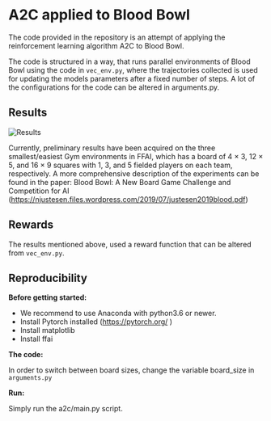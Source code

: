 # A2C applied to Blood Bowl

The code provided in the repository is an attempt of applying the reinforcement learning algorithm A2C to Blood Bowl. 

The code is structured in a way, that runs parallel environments of Blood Bowl using the code in ``vec_env.py``, where the trajectories collected is used for updating the models parameters after a fixed number of steps. A lot of the configurations for the code can be altered in arguments.py.

## Results

![Results](https://github.com/njustesen/ffai-a2c/blob/master/results.png)

Currently, preliminary results have been acquired on the three smallest/easiest Gym environments in FFAI, which has a board of 4 × 3, 12 × 5, and 16 × 9 squares with 1, 3, and 5 fielded players on each team, respectively. A more comprehensive description of the experiments can be found in the paper: Blood Bowl: A New Board Game Challenge and Competition for AI (https://njustesen.files.wordpress.com/2019/07/justesen2019blood.pdf)

## Rewards

The results mentioned above, used a reward function that can be altered from ``vec_env.py``.

## Reproducibility 

**Before getting started:**

* We recommend to use Anaconda with python3.6 or newer.
* Install Pytorch installed (https://pytorch.org/ )
* Install matplotlib
* Install ffai

**The code:**

In order to switch between board sizes, change the variable board_size in ``arguments.py``

**Run:**

Simply run the a2c/main.py script.
